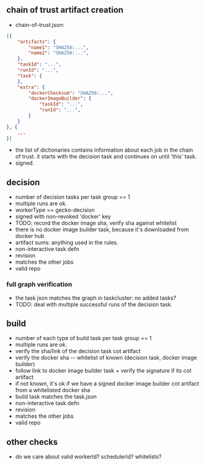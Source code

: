 chain of trust artifact creation
--------------------------------

* chain-of-trust.json:

```json
[{
    "artifacts": {
        "name1": "SHA256:...",
        "name2": "SHA256:...",
    },
    "taskId": "...",
    "runId": "...",
    "task": {
    },
    "extra": {
        "dockerChecksum": "SHA256:...",
        "dockerImageBuilder": {
            "taskId": "...",
            "runId": "...",
        }
    }
}, {
    ...
}]
```
 * the list of dictionaries contains information about each job in the chain of trust.  it starts with the decision task and continues on until 'this' task.
 * signed.


decision
--------
* number of decision tasks per task group == 1
 * multiple runs are ok.
* workerType == gecko-decision
* signed with non-revoked 'docker' key
* TODO: record the docker image sha, verify sha against whitelist
 * there is no docker image builder task, because it's downloaded from docker hub
* artifact sums: anything used in the rules.
* non-interactive task defn
* revision
 * matches the other jobs
 * valid repo

### full graph verification
* the task json matches the graph in taskcluster: no added tasks?
 * TODO: deal with multiple successful runs of the decision task.


build
-----
* number of each type of build task per task group == 1
 * multiple runs are ok.
* verify the sha/link of the decision task cot artifact
* verify the docker sha -- whitelist of known (decision task, docker image builder)
 * follow link to docker image builder task + verify the signature if its cot artifact
 * if not known, it's ok if we have a signed docker image builder cot artifact from a whitelisted docker sha
* build task matches the task.json
* non-interactive task defn
* revision
 * matches the other jobs
 * valid repo


other checks
------------
* do we care about valid workerId?  schedulerId?  whitelists?
